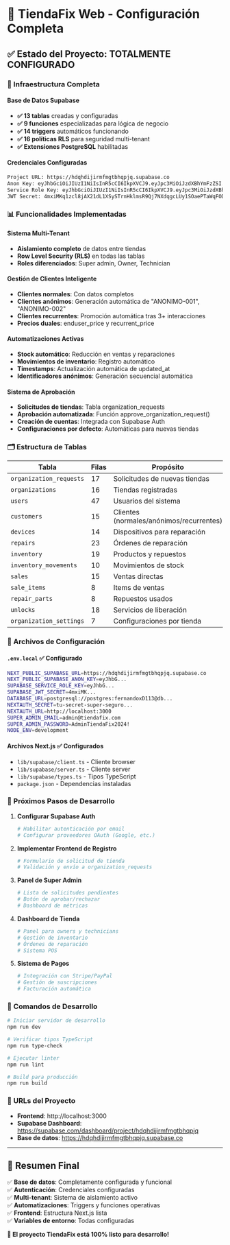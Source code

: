 # 🎉 TiendaFix Web - Configuración Completa

## ✅ Estado del Proyecto: **TOTALMENTE CONFIGURADO**

### 🔧 Infraestructura Completa

#### Base de Datos Supabase
- **✅ 13 tablas** creadas y configuradas
- **✅ 9 funciones** especializadas para lógica de negocio
- **✅ 14 triggers** automáticos funcionando
- **✅ 16 políticas RLS** para seguridad multi-tenant
- **✅ Extensiones PostgreSQL** habilitadas

#### Credenciales Configuradas
```bash
Project URL: https://hdqhdijirmfmgtbhqpjq.supabase.co
Anon Key: eyJhbGciOiJIUzI1NiIsInR5cCI6IkpXVCJ9.eyJpc3MiOiJzdXBhYmFzZSI...
Service Role Key: eyJhbGciOiJIUzI1NiIsInR5cCI6IkpXVCJ9.eyJpc3MiOiJzdXBhYmFzZSI...
JWT Secret: 4mxiMKq1zcl8jAX21dL1XSySTrnHklmsR9Qj7NXdqgcLUy1SOaePTaWqFODLwsr5...
```

### 📊 Funcionalidades Implementadas

#### Sistema Multi-Tenant
- **Aislamiento completo** de datos entre tiendas
- **Row Level Security (RLS)** en todas las tablas
- **Roles diferenciados**: Super admin, Owner, Technician

#### Gestión de Clientes Inteligente
- **Clientes normales**: Con datos completos
- **Clientes anónimos**: Generación automática de "ANONIMO-001", "ANONIMO-002"
- **Clientes recurrentes**: Promoción automática tras 3+ interacciones
- **Precios duales**: enduser_price y recurrent_price

#### Automatizaciones Activas
- **Stock automático**: Reducción en ventas y reparaciones
- **Movimientos de inventario**: Registro automático
- **Timestamps**: Actualización automática de updated_at
- **Identificadores anónimos**: Generación secuencial automática

#### Sistema de Aprobación
- **Solicitudes de tiendas**: Tabla organization_requests
- **Aprobación automatizada**: Función approve_organization_request()
- **Creación de cuentas**: Integrada con Supabase Auth
- **Configuraciones por defecto**: Automáticas para nuevas tiendas

### 🗂️ Estructura de Tablas

| Tabla | Filas | Propósito |
|-------|-------|-----------|
| `organization_requests` | 17 | Solicitudes de nuevas tiendas |
| `organizations` | 16 | Tiendas registradas |
| `users` | 47 | Usuarios del sistema |
| `customers` | 15 | Clientes (normales/anónimos/recurrentes) |
| `devices` | 14 | Dispositivos para reparación |
| `repairs` | 23 | Órdenes de reparación |
| `inventory` | 19 | Productos y repuestos |
| `inventory_movements` | 10 | Movimientos de stock |
| `sales` | 15 | Ventas directas |
| `sale_items` | 8 | Items de ventas |
| `repair_parts` | 8 | Repuestos usados |
| `unlocks` | 18 | Servicios de liberación |
| `organization_settings` | 7 | Configuraciones por tienda |

### 🔐 Archivos de Configuración

#### `.env.local` ✅ Configurado
```bash
NEXT_PUBLIC_SUPABASE_URL=https://hdqhdijirmfmgtbhqpjq.supabase.co
NEXT_PUBLIC_SUPABASE_ANON_KEY=eyJhbG...
SUPABASE_SERVICE_ROLE_KEY=eyJhbG...
SUPABASE_JWT_SECRET=4mxiMK...
DATABASE_URL=postgresql://postgres:fernandoxD113@db...
NEXTAUTH_SECRET=tu-secret-super-seguro...
NEXTAUTH_URL=http://localhost:3000
SUPER_ADMIN_EMAIL=admin@tiendafix.com
SUPER_ADMIN_PASSWORD=AdminTiendaFix2024!
NODE_ENV=development
```

#### Archivos Next.js ✅ Configurados
- `lib/supabase/client.ts` - Cliente browser
- `lib/supabase/server.ts` - Cliente server
- `lib/supabase/types.ts` - Tipos TypeScript
- `package.json` - Dependencias instaladas

### 🚀 Próximos Pasos de Desarrollo

1. **Configurar Supabase Auth**
   ```bash
   # Habilitar autenticación por email
   # Configurar proveedores OAuth (Google, etc.)
   ```

2. **Implementar Frontend de Registro**
   ```bash
   # Formulario de solicitud de tienda
   # Validación y envío a organization_requests
   ```

3. **Panel de Super Admin**
   ```bash
   # Lista de solicitudes pendientes
   # Botón de aprobar/rechazar
   # Dashboard de métricas
   ```

4. **Dashboard de Tienda**
   ```bash
   # Panel para owners y technicians
   # Gestión de inventario
   # Órdenes de reparación
   # Sistema POS
   ```

5. **Sistema de Pagos**
   ```bash
   # Integración con Stripe/PayPal
   # Gestión de suscripciones
   # Facturación automática
   ```

### 🧪 Comandos de Desarrollo

```bash
# Iniciar servidor de desarrollo
npm run dev

# Verificar tipos TypeScript
npm run type-check

# Ejecutar linter
npm run lint

# Build para producción
npm run build
```

### 📱 URLs del Proyecto

- **Frontend**: http://localhost:3000
- **Supabase Dashboard**: https://supabase.com/dashboard/project/hdqhdijirmfmgtbhqpjq
- **Base de datos**: https://hdqhdijirmfmgtbhqpjq.supabase.co

---

## 🎯 Resumen Final

✅ **Base de datos**: Completamente configurada y funcional  
✅ **Autenticación**: Credenciales configuradas  
✅ **Multi-tenant**: Sistema de aislamiento activo  
✅ **Automatizaciones**: Triggers y funciones operativas  
✅ **Frontend**: Estructura Next.js lista  
✅ **Variables de entorno**: Todas configuradas  

**🚀 El proyecto TiendaFix está 100% listo para desarrollo!** 